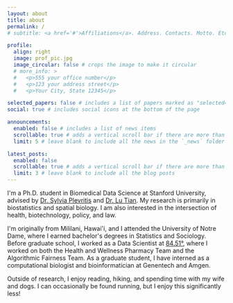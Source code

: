 ```yaml
---
layout: about
title: about
permalink: /
# subtitle: <a href='#'>Affiliations</a>. Address. Contacts. Motto. Etc.

profile:
  align: right
  image: prof_pic.jpg
  image_circular: false # crops the image to make it circular
  # more_info: >
  #   <p>555 your office number</p>
  #   <p>123 your address street</p>
  #   <p>Your City, State 12345</p>

selected_papers: false # includes a list of papers marked as "selected={true}"
social: true # includes social icons at the bottom of the page

announcements:
  enabled: false # includes a list of news items
  scrollable: true # adds a vertical scroll bar if there are more than 3 news items
  limit: 5 # leave blank to include all the news in the `_news` folder

latest_posts:
  enabled: false
  scrollable: true # adds a vertical scroll bar if there are more than 3 new posts items
  limit: 3 # leave blank to include all the blog posts
---
```


I'm a Ph.D. student in Biomedical Data Science at Stanford University, advised by [Dr. Sylvia Plevritis](https://plevritislab.stanford.edu/) and [Dr. Lu Tian](https://profiles.stanford.edu/lu-tian?tab=bio). My research is primarily in biostatistics and spatial biology. I am also interested in the intersection of health, biotechnology, policy, and law. 

<!-- My research interests are in biostatistics and computational methods development for the analysis of spatial omics data.  -->

I'm originally from Mililani, Hawai'i, and I attended the University of Notre Dame, where I earned bachelor's degrees in Statistics and Sociology. Before graduate school, I worked as a Data Scientist at [84.51&deg;](https://www.8451.com/), where I worked on both the Health and Wellness Pharmacy Team and the Algorithmic Fairness Team. As a graduate student, I have interned as a computational biologist and bioinformatician at Genentech and Amgen. 

Outside of research, I enjoy reading, hiking, and spending time with my wife and dogs. I can occasionally be found running, but I enjoy this significantly less!

<!-- 
Write your biography here. Tell the world about yourself. Link to your favorite [subreddit](http://reddit.com). You can put a picture in, too. The code is already in, just name your picture `prof_pic.jpg` and put it in the `img/` folder.

Put your address / P.O. box / other info right below your picture. You can also disable any of these elements by editing `profile` property of the YAML header of your `_pages/about.md`. Edit `_bibliography/papers.bib` and Jekyll will render your [publications page](/al-folio/publications/) automatically.

Link to your social media connections, too. This theme is set up to use [Font Awesome icons](https://fontawesome.com/) and [Academicons](https://jpswalsh.github.io/academicons/), like the ones below. Add your Facebook, Twitter, LinkedIn, Google Scholar, or just disable all of them. -->
